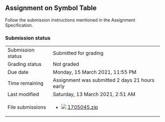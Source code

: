 <h2>Assignment on Symbol Table</h2>Follow the submission instructions mentioned in the Assignment Specification.

<h3>Submission status</h3><table>
<tbody><tr>
<td>Submission status</td>
<td>Submitted for grading</td>
</tr>
<tr>
<td>Grading status</td>
<td>Not graded</td>
</tr>
<tr>
<td>Due date</td>
<td>Monday, 15 March 2021, 11:55 PM</td>
</tr>
<tr>
<td>Time remaining</td>
<td>Assignment was submitted 2 days 21 hours early</td>
</tr>
<tr>
<td>Last modified</td>
<td>Saturday, 13 March 2021, 2:51 AM</td>
</tr>
<tr>
<td>File submissions</td>
<td><ul><li><img src="..%5C..%5C..%5CJanuary%202018%5CCSE102%5CiGraphics%20Offline%20Submission%20Link%20Assignment%5Cfile%5Carchive.png" /> <a href="file%5C1705045.zip">1705045.zip</a> 
</li></ul>

</td>
</tr>

</tbody>
</table>



